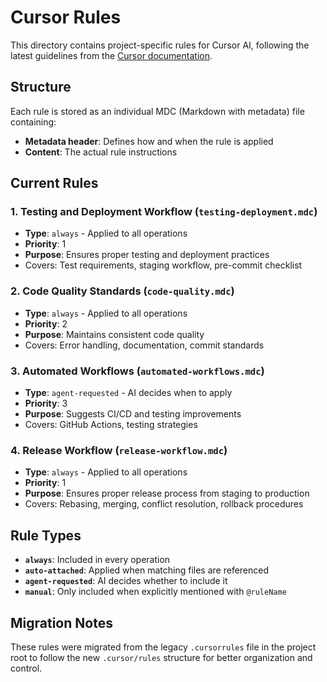 # Cursor Rules

This directory contains project-specific rules for Cursor AI, following the latest guidelines from the [Cursor documentation](https://docs.cursor.com/context/rules).

## Structure

Each rule is stored as an individual MDC (Markdown with metadata) file containing:
- **Metadata header**: Defines how and when the rule is applied
- **Content**: The actual rule instructions

## Current Rules

### 1. Testing and Deployment Workflow (`testing-deployment.mdc`)
- **Type**: `always` - Applied to all operations
- **Priority**: 1
- **Purpose**: Ensures proper testing and deployment practices
- Covers: Test requirements, staging workflow, pre-commit checklist

### 2. Code Quality Standards (`code-quality.mdc`)
- **Type**: `always` - Applied to all operations
- **Priority**: 2
- **Purpose**: Maintains consistent code quality
- Covers: Error handling, documentation, commit standards

### 3. Automated Workflows (`automated-workflows.mdc`)
- **Type**: `agent-requested` - AI decides when to apply
- **Priority**: 3
- **Purpose**: Suggests CI/CD and testing improvements
- Covers: GitHub Actions, testing strategies

### 4. Release Workflow (`release-workflow.mdc`)
- **Type**: `always` - Applied to all operations
- **Priority**: 1
- **Purpose**: Ensures proper release process from staging to production
- Covers: Rebasing, merging, conflict resolution, rollback procedures

## Rule Types

- **`always`**: Included in every operation
- **`auto-attached`**: Applied when matching files are referenced
- **`agent-requested`**: AI decides whether to include it
- **`manual`**: Only included when explicitly mentioned with `@ruleName`

## Migration Notes

These rules were migrated from the legacy `.cursorrules` file in the project root to follow the new `.cursor/rules` structure for better organization and control.